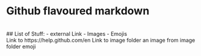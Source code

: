# Github flavoured markdown
<br>
## List of Stuff:
- external Link
- Images
- Emojis
<br>
Link to https://help.github.com/en
Link to image folder
an image from image folder
emoji
